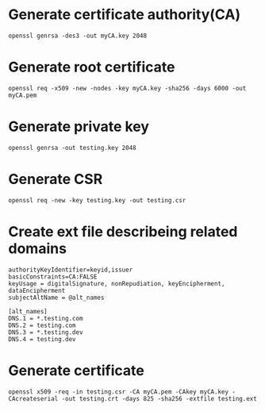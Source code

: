 # Generate certificate authority(CA)

    openssl genrsa -des3 -out myCA.key 2048

# Generate root certificate

    openssl req -x509 -new -nodes -key myCA.key -sha256 -days 6000 -out myCA.pem

# Generate private key

    openssl genrsa -out testing.key 2048

# Generate CSR

    openssl req -new -key testing.key -out testing.csr


# Create ext file describeing related domains

    authorityKeyIdentifier=keyid,issuer
    basicConstraints=CA:FALSE
    keyUsage = digitalSignature, nonRepudiation, keyEncipherment, dataEncipherment
    subjectAltName = @alt_names

    [alt_names]
    DNS.1 = *.testing.com
    DNS.2 = testing.com
    DNS.3 = *.testing.dev
    DNS.4 = testing.dev

# Generate certificate

    openssl x509 -req -in testing.csr -CA myCA.pem -CAkey myCA.key -CAcreateserial -out testing.crt -days 825 -sha256 -extfile testing.ext
